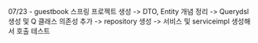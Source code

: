 07/23 - guestbook 스프링 프로젝트 생성
-> DTO, Entity 개념 정리
-> Querydsl 생성 및 Q 클래스 의존성 추가
-> repository  생성
-> 서비스 및 serviceimpl 생성해서 호출 테스트